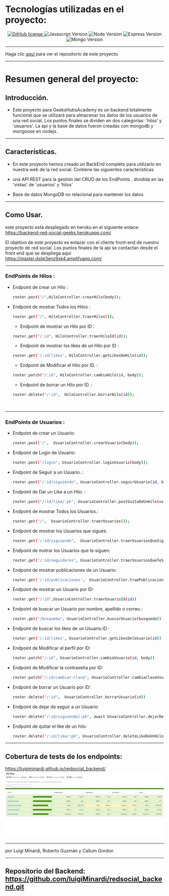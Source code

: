 # Tecnologías utilizadas en el proyecto:
<div align=center>
    <a href="https://github.com/luigiMinardi/redsocial_backend/blob/884980cce6398b32e8976d5da082224e5edd8942/LICENSE">
        <img alt="GitHub license" src="https://img.shields.io/badge/license-MIT-green?style=for-the-badge">
    </a>
    <img alt="Javascript Version" src="https://img.shields.io/badge/JavaScript-323330?style=for-the-badge&logo=javascript&logoColor=F7DF1E">
    <img alt="Node Version" src="https://img.shields.io/badge/Node.js-339933?style=for-the-badge&logo=nodedotjs&logoColor=white">
    <img alt="Express Version" src="https://img.shields.io/badge/Express.js-000000?style=for-the-badge&logo=express&logoColor=white">
    <img alt="Mongo Version" src="https://img.shields.io/badge/MongoDB-4EA94B?style=for-the-badge&logo=mongodb&logoColor=white"> 
</div>

------------------------------------------------------
Haga clic [aquí](https://github.com/luigiMinardi/redsocial_backend.git) para ver el repositorio de este proyecto.

-------------------
# Resumen general del proyecto:

## Introducción.

- Este proyecto para GeeksHubsAcademy es un backend totalmente funcional que se utilizará para almacenar los datos de los usuarios de una red social. Los puntos finales se dividen en dos categorías: 'hilos' y 'usuarios'. La api y la base de datos fueron creadas con mongodb y mongoose en nodejs. <br>
  

--------------------------------------------

## Características.

- En este proyecto hemos creado un BackEnd completo para utilizarlo en nuestra web de la red social. Contiene las siguientes características
  

- una API REST para la gestión del CRUD de los EndPoints , dividida en las 'vistas' de 'usuarios' y 'hilos'
  
- Base de datos MongoDB no relacional para mantener los datos



---------------------------------------
## Como Usar.

este proyecto está desplegado en heroku en el siguiente enlace: https://backend-red-social-geeks.herokuapp.com/

El objetivo de este proyecto es enlazar con el cliente front-end de nuestro proyecto de red social. Los puntos finales de la api se contactan desde el front end que se despliega aquí https://master.dsjje3enz9xk4.amplifyapp.com/

-----------------------------------

### EndPoints de Hilos :

- Endpoint de crear un Hilo :
  
  ```bash
  router.post("/",HiloController.crearHilo(body));
  ```

- Endpoint de mostrar Todos los Hilos : 
  
  ```bash
  router.get("/", HiloController.traerHilos());
  ```

  - Endpoint de mostrar un Hilo por ID : 
  
  ```bash
  router.get("/:id", HiloController.traerHiloId(id));
  ```

  - Endpoint de mostrar los likes de un Hilo por ID : 
  
  ```bash
  router.get('/:id/likes', HiloController.getLikesDeHilo(id));
  ```

  - Endpoint de Modificar el Hilo por ID. : 
  
  ```bash
  router.patch("/:id", HiloController.cambiaHilo(id, body));
  ```

  - Endpoint de borrar un Hilo por ID. : 
  
  ```bash
  router.delete("/:id",  HiloController.borrarHilo(id));
  ```

<br>

-----------------------------------------------




### EndPoints de Usuarios :

- Endpoint de crear un Usuario:
  
  ```bash
  router.post('/',  UsuarioController.crearUsuario(body));
  ```
  
- Endpoint de Login de Usuario:

  ```bash
  router.post("/login", UsuarioController.loginUsuario(body));
  ```

- Endpoint de Seguir a un Usuario. :
    ```bash
    router.post("/:id/siguiendo", UsuarioController.seguirUsuario(id, body));
    ```
- Endpoint de Dar un Like a un Hilo. :
    ```bash
    router.post("/:id/like/:pk", UsuarioController.postGustaDeUnHilo(usuarioId, hiloId));
    ```
- Endpoint de mostrar Todos los Usuarios.:
  
    ```bash
    router.get("/",  UsuarioController.traerUsuarios());
    ```

- Endpoint de mostrar los Usuarios que sigues: 

    ```bash
    router.get("/:id/siguiendo",  UsuarioController.traerUsuariosQueSigues(id));
    ```

- Endpoint de motrar los Usuarios que te siguen:

    ```bash
    router.get("/:id/seguidores", UsuarioController.traerUsuariosQueTeSiguen(id))
    ```

- Endpoint de mostrar publicaciones de un Usuario: 

    ```bash
   router.get('/:id/publicaciones',  UsuarioController.traePublicacionesQueTiene(id))
    ```

- Endpoint de mostrar un Usuario por ID: 

    ```bash
    router.get("/:id",UsuarioController.traerUsuarioId(id))
    ```

- Endpoint de buscar un Usuario por nombre, apellido o correo.: 

    ```bash
    router.get("/busqueda", UsuarioController.buscarUsuario(busqueda))
    ```

- Endpoint de buscar los likes de un Usuario.ID :

    ```bash
    router.get('/:id/likes', UsuarioController.getLikesDelUsuario(id))
    ```

- Endpoint de Modificar el perfil por ID:

    ```bash
    router.patch("/:id", UsuarioController.cambiaUsuario(id, body))
    ```

- Endpoint de Modificar la contraseña por ID:

    ```bash
    router.patch("/:id/cambiar-clave", UsuarioController.cambiaClaveUsuario(id, body))


- Endpoint de borrar un Usuario por ID:

    ```bash
    router.delete("/:id",  UsuarioController.borrarUsuario(id))

- Endpoint de dejar de seguir a un Usuario:

    ```bash
    router.delete("/:id/siguiendo/:pk", await UsuarioController.dejarDeSeguirUsuario(id, pk))

- Endpoint de quitar el like de un hilo:

    ```bash
    router.delete("/:id/like/:pk", UsuarioController.deleteLikeDeUnHilo(usuario, hilo))


--------------------------------

## Cobertura de tests de los endpoints:
https://luigiminardi.github.io/redsocial_backend/
[![Test Coverage endpoints](imgReadme/Test-endpoints.jpg)](https://luigiminardi.github.io/redsocial_backend/)


------------------------------------------------




por Luigi Minardi, Roberto Guzmán y Callum Gordon




---------------------
## Repositorio del Backend: https://github.com/luigiMinardi/redsocial_backend.git

